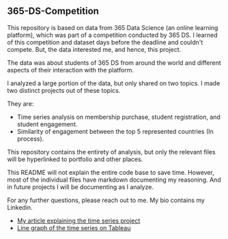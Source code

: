## 365-DS-Competition

This repository is based on data from 365 Data Science (an online learning platform), which was part of a competition conducted by 365 DS.
I learned of this competition and dataset days before the deadline and couldn't compete. But, the data interested me, and hence, this project.

The data was about students of 365 DS from around the world and different aspects of their interaction with the platform.

I analyzed a large portion of the data, but only shared on two topics. I made two distinct projects out of these topics.

They are:
 - Time series analysis on membership purchase, student registration, and student engagement.
 - Similarity of engagement between the top 5 represented countries (In process).
 
This repository contains the entirety of analysis, but only the relevant files will be hyperlinked to portfolio and other places.

This README will not explain the entire code base to save time. However, most of the individual files have markdown documenting my reasoning. And in future projects I will be documenting as I analyze.

For any further questions, please reach out to me. My bio contains my Linkedin.

- [My article explaining the time series project](https://www.linkedin.com/pulse/data-driven-insights-student-behavior-365-datascience-puvanan-selvam)
- [Line graph of the time series on Tableau](https://public.tableau.com/views/365DSStudentInteraction2022/StudentInteraction2022?:language=en-US&:display_count=n&:origin=viz_share_link)

